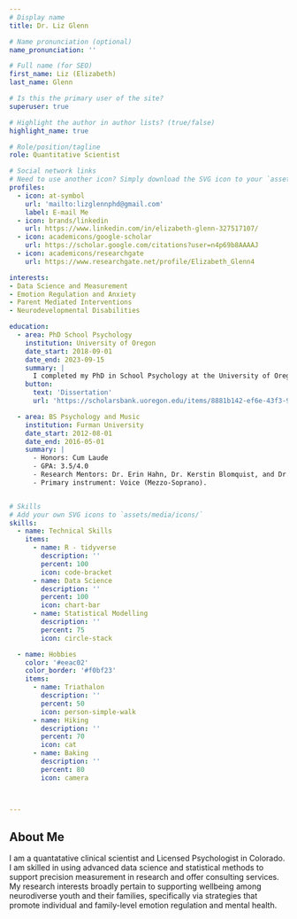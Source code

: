 ```yaml
---
# Display name
title: Dr. Liz Glenn

# Name pronunciation (optional)
name_pronunciation: ''

# Full name (for SEO)
first_name: Liz (Elizabeth)
last_name: Glenn

# Is this the primary user of the site?
superuser: true

# Highlight the author in author lists? (true/false)
highlight_name: true

# Role/position/tagline
role: Quantitative Scientist

# Social network links
# Need to use another icon? Simply download the SVG icon to your `assets/media/icons/` folder.
profiles:
  - icon: at-symbol
    url: 'mailto:lizglennphd@gmail.com'
    label: E-mail Me
  - icon: brands/linkedin
    url: https://www.linkedin.com/in/elizabeth-glenn-327517107/
  - icon: academicons/google-scholar
    url: https://scholar.google.com/citations?user=n4p69b8AAAAJ
  - icon: academicons/researchgate
    url: https://www.researchgate.net/profile/Elizabeth_Glenn4

interests:
- Data Science and Measurement
- Emotion Regulation and Anxiety
- Parent Mediated Interventions
- Neurodevelopmental Disabilities

education:
  - area: PhD School Psychology
    institution: University of Oregon
    date_start: 2018-09-01
    date_end: 2023-09-15
    summary: |
      I completed my PhD in School Psychology at the University of Oregon (APA-accredited). My graduate advisors were Dr. Laura Lee McIntyre and Dr. Nicole Guiliani. My dissertation focused on how parent-child emotion regulation processes dictate parent and child mental health in preschoolers with developmental delays. Clinical training included providing comprehensive assessments across school and clinic settings, and providing evidence-based therapy in a range of settings (clinics, community programs, telehealth, schools) and populations (foster parents, neurodivergent individuals, LGBTQ+ teens).
    button:
      text: 'Dissertation'
      url: 'https://scholarsbank.uoregon.edu/items/8881b142-ef6e-43f3-9ab8-7f1fba7f51cb'

  - area: BS Psychology and Music
    institution: Furman University
    date_start: 2012-08-01
    date_end: 2016-05-01
    summary: |
      - Honors: Cum Laude
      - GPA: 3.5/4.0
      - Research Mentors: Dr. Erin Hahn, Dr. Kerstin Blomquist, and Dr. Cinnamon Stetler. 
      - Primary instrument: Voice (Mezzo-Soprano).


# Skills
# Add your own SVG icons to `assets/media/icons/`
skills:
  - name: Technical Skills
    items:
      - name: R - tidyverse
        description: ''
        percent: 100
        icon: code-bracket
      - name: Data Science
        description: ''
        percent: 100
        icon: chart-bar
      - name: Statistical Modelling
        description: ''
        percent: 75
        icon: circle-stack

  - name: Hobbies
    color: '#eeac02'
    color_border: '#f0bf23'
    items:
      - name: Triathalon
        description: ''
        percent: 50
        icon: person-simple-walk
      - name: Hiking
        description: ''
        percent: 70
        icon: cat
      - name: Baking
        description: ''
        percent: 80
        icon: camera



---
```


## About Me

 I am a quantatative clinical scientist and Licensed Psychologist in Colorado. I am skilled in using advanced data science and statistical methods to support precision measurement in research and offer consulting services. My research interests broadly pertain to supporting wellbeing among neurodiverse youth and their families, specifically via strategies that promote individual and family-level emotion regulation and mental health. 
